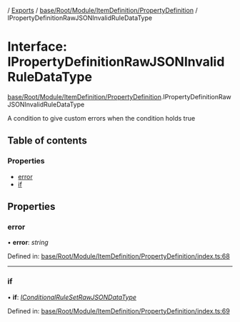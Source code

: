 [](../README.md) / [Exports](../modules.md) / [base/Root/Module/ItemDefinition/PropertyDefinition](../modules/base_root_module_itemdefinition_propertydefinition.md) / IPropertyDefinitionRawJSONInvalidRuleDataType

# Interface: IPropertyDefinitionRawJSONInvalidRuleDataType

[base/Root/Module/ItemDefinition/PropertyDefinition](../modules/base_root_module_itemdefinition_propertydefinition.md).IPropertyDefinitionRawJSONInvalidRuleDataType

A condition to give custom errors when the condition holds true

## Table of contents

### Properties

- [error](base_root_module_itemdefinition_propertydefinition.ipropertydefinitionrawjsoninvalidruledatatype.md#error)
- [if](base_root_module_itemdefinition_propertydefinition.ipropertydefinitionrawjsoninvalidruledatatype.md#if)

## Properties

### error

• **error**: *string*

Defined in: [base/Root/Module/ItemDefinition/PropertyDefinition/index.ts:68](https://github.com/onzag/itemize/blob/0569bdf2/base/Root/Module/ItemDefinition/PropertyDefinition/index.ts#L68)

___

### if

• **if**: [*IConditionalRuleSetRawJSONDataType*](../modules/base_root_module_itemdefinition_conditionalruleset.md#iconditionalrulesetrawjsondatatype)

Defined in: [base/Root/Module/ItemDefinition/PropertyDefinition/index.ts:69](https://github.com/onzag/itemize/blob/0569bdf2/base/Root/Module/ItemDefinition/PropertyDefinition/index.ts#L69)
